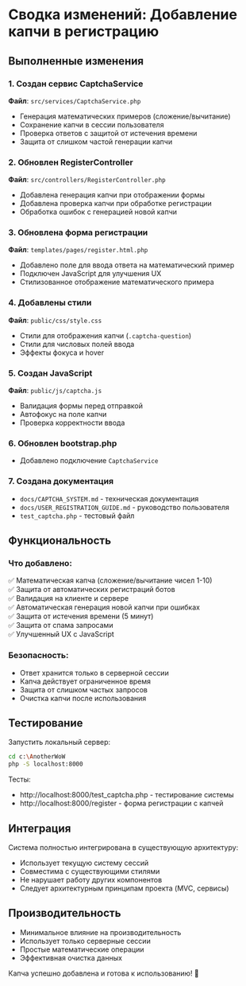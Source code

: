 # Сводка изменений: Добавление капчи в регистрацию

## Выполненные изменения

### 1. Создан сервис CaptchaService
**Файл**: `src/services/CaptchaService.php`
- Генерация математических примеров (сложение/вычитание)
- Сохранение капчи в сессии пользователя
- Проверка ответов с защитой от истечения времени
- Защита от слишком частой генерации капчи

### 2. Обновлен RegisterController
**Файл**: `src/controllers/RegisterController.php`
- Добавлена генерация капчи при отображении формы
- Добавлена проверка капчи при обработке регистрации
- Обработка ошибок с генерацией новой капчи

### 3. Обновлена форма регистрации
**Файл**: `templates/pages/register.html.php`
- Добавлено поле для ввода ответа на математический пример
- Подключен JavaScript для улучшения UX
- Стилизованное отображение математического примера

### 4. Добавлены стили
**Файл**: `public/css/style.css`
- Стили для отображения капчи (`.captcha-question`)
- Стили для числовых полей ввода
- Эффекты фокуса и hover

### 5. Создан JavaScript
**Файл**: `public/js/captcha.js`
- Валидация формы перед отправкой
- Автофокус на поле капчи
- Проверка корректности ввода

### 6. Обновлен bootstrap.php
- Добавлено подключение `CaptchaService`

### 7. Создана документация
- `docs/CAPTCHA_SYSTEM.md` - техническая документация
- `docs/USER_REGISTRATION_GUIDE.md` - руководство пользователя
- `test_captcha.php` - тестовый файл

## Функциональность

### Что добавлено:
✅ Математическая капча (сложение/вычитание чисел 1-10)  
✅ Защита от автоматических регистраций ботов  
✅ Валидация на клиенте и сервере  
✅ Автоматическая генерация новой капчи при ошибках  
✅ Защита от истечения времени (5 минут)  
✅ Защита от спама запросами  
✅ Улучшенный UX с JavaScript  

### Безопасность:
- Ответ хранится только в серверной сессии
- Капча действует ограниченное время
- Защита от слишком частых запросов
- Очистка капчи после использования

## Тестирование

Запустить локальный сервер:
```bash
cd c:\AnotherWoW
php -S localhost:8000
```

Тесты:
- http://localhost:8000/test_captcha.php - тестирование системы
- http://localhost:8000/register - форма регистрации с капчей

## Интеграция

Система полностью интегрирована в существующую архитектуру:
- Использует текущую систему сессий
- Совместима с существующими стилями
- Не нарушает работу других компонентов
- Следует архитектурным принципам проекта (MVC, сервисы)

## Производительность

- Минимальное влияние на производительность
- Использует только серверные сессии
- Простые математические операции
- Эффективная очистка данных

Капча успешно добавлена и готова к использованию! 🚀